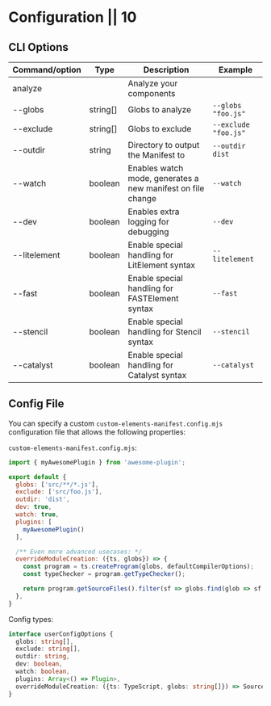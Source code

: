 # Configuration || 10

## CLI Options

| Command/option   | Type       | Description                                                 | Example               |
| ---------------- | ---------- | ----------------------------------------------------------- | --------------------- |
| analyze          |            | Analyze your components                                     |                       |
| --globs          | string[]   | Globs to analyze                                            | `--globs "foo.js"`    |
| --exclude        | string[]   | Globs to exclude                                            | `--exclude "foo.js"`  |
| --outdir         | string     | Directory to output the Manifest to                         | `--outdir dist`       |
| --watch          | boolean    | Enables watch mode, generates a new manifest on file change | `--watch`             |
| --dev            | boolean    | Enables extra logging for debugging                         | `--dev`               |
| --litelement     | boolean    | Enable special handling for LitElement syntax               | `--litelement`        |
| --fast           | boolean    | Enable special handling for FASTElement syntax              | `--fast`              |
| --stencil        | boolean    | Enable special handling for Stencil syntax                  | `--stencil`           |
| --catalyst       | boolean    | Enable special handling for Catalyst syntax                 | `--catalyst`          |

## Config File

You can specify a custom `custom-elements-manifest.config.mjs` configuration file that allows the following properties:

`custom-elements-manifest.config.mjs`:
```js
import { myAwesomePlugin } from 'awesome-plugin';

export default {
  globs: ['src/**/*.js'],
  exclude: ['src/foo.js'],
  outdir: 'dist',
  dev: true,
  watch: true,
  plugins: [
    myAwesomePlugin()
  ],

  /** Even more advanced usecases: */
  overrideModuleCreation: ({ts, globs}) => {
    const program = ts.createProgram(globs, defaultCompilerOptions);
    const typeChecker = program.getTypeChecker();

    return program.getSourceFiles().filter(sf => globs.find(glob => sf.fileName.includes(glob)));
  },
}
```

Config types:

```ts
interface userConfigOptions {
  globs: string[],
  exclude: string[],
  outdir: string,
  dev: boolean,
  watch: boolean,
  plugins: Array<() => Plugin>,
  overrideModuleCreation: ({ts: TypeScript, globs: string[]}) => SourceFile[]
}

```
